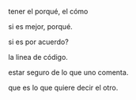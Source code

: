 
tener el porqué, el cómo

si es mejor, porqué.

si es por acuerdo?

la linea de código.

estar seguro de lo que uno comenta.

que es lo que quiere decir el otro.


